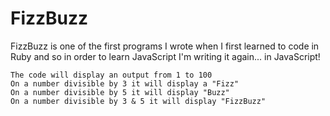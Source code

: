 # FizzBuzz

FizzBuzz is one of the first programs I wrote when I first learned to code in Ruby and so in order to learn JavaScript I'm writing it again... in JavaScript!

```
The code will display an output from 1 to 100
On a number divisible by 3 it will display a "Fizz"
On a number divisible by 5 it will display "Buzz"
On a number divisible by 3 & 5 it will display "FizzBuzz"
```
